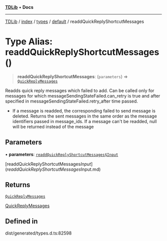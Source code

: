 [**TDLib**](../../../../../../README.md) • **Docs**

***

[TDLib](../../../../../../modules.md) / [index](../../../../../README.md) / [types](../../../README.md) / [default](../README.md) / readdQuickReplyShortcutMessages

# Type Alias: readdQuickReplyShortcutMessages()

> **readdQuickReplyShortcutMessages**: (`parameters`) => [`QuickReplyMessages`](QuickReplyMessages-1.md)

Readds quick reply messages which failed to add. Can be called only for messages for which messageSendingStateFailed.can_retry is true and after specified in messageSendingStateFailed.retry_after time passed.

- If a message is readded, the corresponding failed to send message is deleted. Returns the sent messages in the same order as the message identifiers passed in message_ids. If a message can't be readded, null will be returned instead of the message

## Parameters

• **parameters**: [`readdQuickReplyShortcutMessages$Input`](readdQuickReplyShortcutMessages$Input.md)

[readdQuickReplyShortcutMessages$Input](readdQuickReplyShortcutMessages$Input.md)

## Returns

[`QuickReplyMessages`](QuickReplyMessages-1.md)

[QuickReplyMessages](QuickReplyMessages-1.md)

## Defined in

dist/generated/types.d.ts:82598
